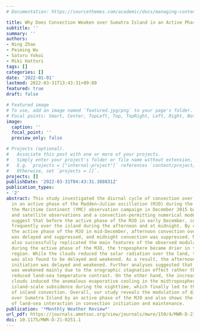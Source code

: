 ```yaml
---
# Documentation: https://sourcethemes.com/academic/docs/managing-content/

title: Why Does Convection Weaken over Sumatra Island in an Active Phase of the MJO?
subtitle: ''
summary: ''
authors:
- Ning Zhao
- Peiming Wu
- Satoru Yokoi
- Miki Hattori
tags: []
categories: []
date: '2022-01-01'
lastmod: 2022-03-31T13:43:31+09:00
featured: true
draft: false

# Featured image
# To use, add an image named `featured.jpg/png` to your page's folder.
# Focal points: Smart, Center, TopLeft, Top, TopRight, Left, Right, BottomLeft, Bottom, BottomRight.
image:
  caption: ''
  focal_point: ''
  preview_only: false

# Projects (optional).
#   Associate this post with one or more of your projects.
#   Simply enter your project's folder or file name without extension.
#   E.g. `projects = ["internal-project"]` references `content/project/deep-learning/index.md`.
#   Otherwise, set `projects = []`.
projects: []
publishDate: '2022-03-31T04:43:31.388831Z'
publication_types:
- '2'
abstract: This study investigated the diurnal cycle of convection over Sumatra Island
  in an active phase of the Madden–Julian oscillation (MJO) during the Pre-Years of
  the Maritime Continent (YMC) observation campaign in December 2015 based on in situ
  and satellite observations and a convection-permitting numerical model. Observations
  suggest that before the active phase of the MJO in early December, convection occurred
  frequently over the island during the afternoon and at midnight. By contrast, during
  the active phase of the MJO in mid-December, afternoon convection over the island
  was delayed and suppressed, and midnight convection was suppressed. Numerical experiments
  also successfully replicated the main features of the observed modulations. In general,
  during the active phase of the MJO, the troposphere became drier in the Sumatra
  region. While the clouds reduced the solar radiation over the land, the sea breeze
  was also found to be delayed and weakened. As a result, the afternoon convection
  initiation was delayed and weakened. Further analyses suggested that the sea breeze
  was weakened mainly due to the orographic stagnation effect rather than the slightly
  reduced land–sea temperature contrast. On the other hand, the increased stratiform-anvil
  clouds induced the anomalous evaporative cooling in the midtroposphere and generated
  island-scale subsidence during the nighttime, which finally led to the suppression
  of inland convection. Overall, our study reveals the modulation of diurnal convection
  over Sumatra Island by an active phase of the MJO and also shows the potential role
  of land–sea interaction in convection initiation and maintenance.
publication: '*Monthly Weather Review*'
url_pdf: https://journals.ametsoc.org/view/journals/mwre/150/4/MWR-D-21-0251.1.xml
doi: 10.1175/MWR-D-21-0251.1
---
```

